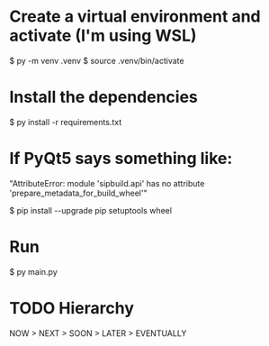 # Create a virtual environment and activate (I'm using WSL)
$ py -m venv .venv
$ source .venv/bin/activate

# Install the dependencies
$ py install -r requirements.txt

# If PyQt5 says something like:
"AttributeError: module 'sipbuild.api' has no attribute 
    'prepare_metadata_for_build_wheel'" 

$ pip install --upgrade pip setuptools wheel

# Run 
$ py main.py

# TODO Hierarchy
NOW > NEXT > SOON > LATER > EVENTUALLY